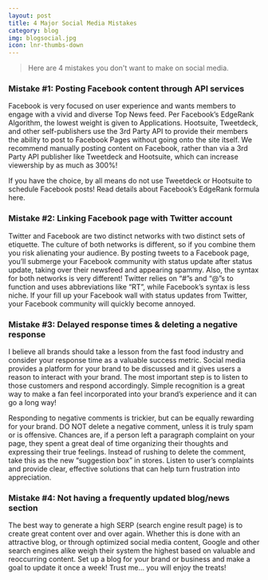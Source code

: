 ```yaml
---
layout: post
title: 4 Major Social Media Mistakes
category: blog
img: blogsocial.jpg
icon: lnr-thumbs-down
---
```

	
> Here are 4 mistakes you don't want to make on social media.

### Mistake #1: Posting Facebook content through API services

Facebook is very focused on user experience and wants members to engage with a vivid and diverse Top News feed. Per Facebook’s EdgeRank Algorithm, the lowest weight is given to Applications. Hootsuite, Tweetdeck, and other self-publishers use the 3rd Party API to provide their members the ability to post to Facebook Pages without going onto the site itself. We recommend manually posting content on Facebook, rather than via a 3rd Party API publisher like Tweetdeck and Hootsuite, which can increase viewership by as much as 300%!

If you have the choice, by all means do not use Tweetdeck or Hootsuite to schedule Facebook posts! Read details about Facebook’s EdgeRank formula here.

 

### Mistake #2: Linking Facebook page with Twitter account

Twitter and Facebook are two distinct networks with two distinct sets of etiquette. The culture of both networks is different, so if you combine them you risk alienating your audience. By posting tweets to a Facebook page, you’ll submerge your Facebook community with status update after status update, taking over their newsfeed and appearing spammy. Also, the syntax for both networks is very different! Twitter relies on “#”s and “@”s to function and uses abbreviations like “RT”, while Facebook’s syntax is less niche. If your fill up your Facebook wall with status updates from Twitter, your Facebook community will quickly become annoyed.

 

### Mistake #3: Delayed response times & deleting a negative response

I believe all brands should take a lesson from the fast food industry and consider your response time as a valuable success metric. Social media provides a platform for your brand to be discussed and it gives users a reason to interact with your brand. The most important step is to listen to those customers and respond accordingly. Simple recognition is a great way to make a fan feel incorporated into your brand’s experience and it can go a long way!

Responding to negative comments is trickier, but can be equally rewarding for your brand. DO NOT delete a negative comment, unless it is truly spam or is offensive. Chances are, if a person left a paragraph complaint on your page, they spent a great deal of time organizing their thoughts and expressing their true feelings. Instead of rushing to delete the comment, take this as the new “suggestion box” in stores. Listen to user’s complaints and provide clear, effective solutions that can help turn frustration into appreciation.

 

### Mistake #4: Not having a frequently updated blog/news section

The best way to generate a high SERP (search engine result page) is to create great content over and over again. Whether this is done with an attractive blog, or through optimized social media content, Google and other search engines alike weigh their system the highest based on valuable and reoccurring content. Set up a blog for your brand or business and make a goal to update it once a week! Trust me… you will enjoy the treats!

